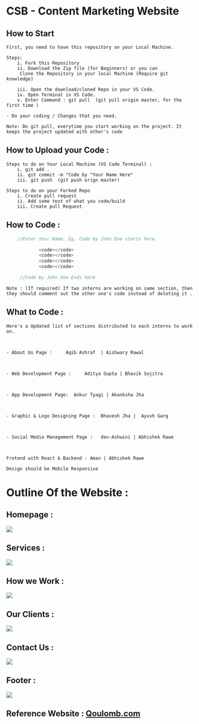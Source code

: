 # CSB - Content Marketing Website

## How to Start

    First, you need to have this repository on your Local Machine.

    Steps:
        i. Fork this Repository
        ii. Download the Zip file (for Beginners) or you can
         Clone the Repository in your local Machine (Require git knowledge)

        iii. Open the download/cloned Repo in your VS Code.
        iv. Open Terminal in VS Code.
        v. Enter Command : git pull  (git pull origin master, for the first time )

    - Do your coding / Changes that you need.

`Note: Do git pull, everytime you start working on the project. It keeps the project updated with other's code`

## How to Upload your Code :

    Steps to do on Your Local Machine (VS Code Terminal) :
        i. git add .
        ii. git commit -m "Code by "Your Name Here"
        iii. git push  (git push orign master)

    Steps to do on your Forked Repo
        i. Create pull request
        ii. Add some text of what you code/build
        iii. Create pull Request

## How to Code :

```cpp
    //Enter Your Name. Eg. Code by John Doe starts here

            <code></code>
            <code></code>
            <code></code>
            <code></code>

     //Code by John Doe Ends here
```

`Note : (If required) If two interns are working on same section, then they should comment out the other one's code instead of deleting it . `

## What to Code :

    Here's a Updated list of sections distributed to each interns to work on.



    - About Us Page :     Aqib Ashraf  | Aishwary Rawal



    - Web Development Page :     Aditya Gupta | Bhavik Sojitra



    - App Development Page:  Ankur Tyagi | Akanksha Jha



    - Graphic & Logo Designing Page :  Bhavesh Jha |  Ayush Garg



    - Social Media Management Page :   dev-Ashwini | Abhishek Rawe



    Frotend with React & Backend - Aman | Abhishek Rawe

`Design should be Mobile Responsive`

# Outline Of the Website :

## Homepage :

![](https://i.ibb.co/17Lgjm4/Homepage.png)

## Services :

![](https://i.ibb.co/yd4BzNY/Services.png)

## How we Work :

![](https://i.ibb.co/n0X8R1w/How-we-Work.png)

## Our Clients :

![](https://i.ibb.co/s2rDQ5X/Our-Clients.png)

## Contact Us :

![](https://i.ibb.co/BfsNc43/Contact-Us.png)

## Footer :

![](https://i.ibb.co/9cC3GpM/Footer.png)

## Reference Website : [Qoulomb.com](https://www.qoulomb.com)
